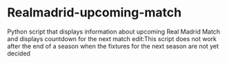 # Realmadrid-upcoming-match
Python script that displays information about upcoming Real Madrid Match and displays countdown for the next match
edit:This script does not work after the end of a season when the fixtures for the next season are not yet decided
